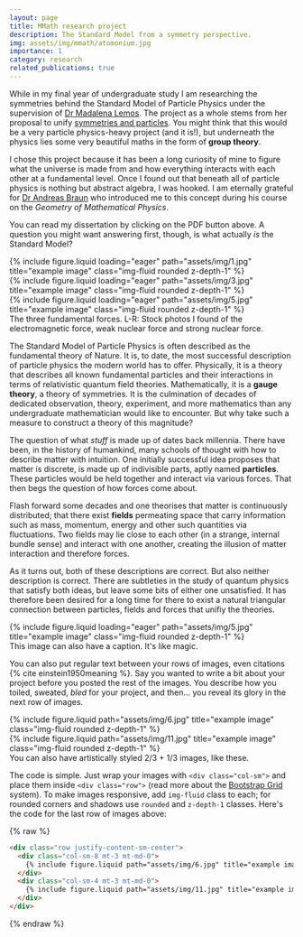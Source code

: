 ```yaml
---
layout: page
title: MMath research project
description: The Standard Model from a symmetry perspective.
img: assets/img/mmath/atomonium.jpg
importance: 1
category: research
related_publications: true
---
```


While in my final year of undergraduate study I am researching the symmetries behind the Standard Model of Particle Physics under the supervision of [Dr Madalena Lemos](https://www.durham.ac.uk/staff/madalena-lemos/).
The project as a whole stems from her proposal to unify [symmetries and particles](https://www.maths.dur.ac.uk/users/madalena.lemos/projects/proj42425.html).
You might think that this would be a very particle physics-heavy project (and it is!), but underneath the physics lies some very beautiful maths in the form of <strong>group theory</strong>.

I chose this project because it has been a long curiosity of mine to figure what the universe is made from and how everything interacts with each other at a fundamental level.
Once I found out that beneath all of particle physics is nothing but abstract algebra, I was hooked. I am eternally grateful for [Dr Andreas Braun](https://www.durham.ac.uk/staff/andreas-braun/) who introduced me to this concept during his course on the _Geometry of Mathematical Physics_.

You can read my dissertation by clicking on the PDF button above. A question you might want answering first, though, is what actually _is_ the Standard Model?

<div class="row">
    <div class="col-sm mt-3 mt-md-0">
        {% include figure.liquid loading="eager" path="assets/img/1.jpg" title="example image" class="img-fluid rounded z-depth-1" %}
    </div>
    <div class="col-sm mt-3 mt-md-0">
        {% include figure.liquid loading="eager" path="assets/img/3.jpg" title="example image" class="img-fluid rounded z-depth-1" %}
    </div>
    <div class="col-sm mt-3 mt-md-0">
        {% include figure.liquid loading="eager" path="assets/img/5.jpg" title="example image" class="img-fluid rounded z-depth-1" %}
    </div>
</div>
<div class="caption">
    The three fundamental forces. L-R: Stock photos I found of the electromagnetic force, weak nuclear force and strong nuclear force.
</div>

The Standard Model of Particle Physics is often described as the fundamental theory of Nature. It is, to date, the most successful description of particle physics the modern world has to offer.
Physically, it is a theory that describes all known fundamental particles and their interactions in terms of relativistic quantum field theories.
Mathematically, it is a <strong>gauge theory</strong>, a theory of symmetries. It is the culmination of decades of dedicated observation, theory, experiment, and more mathematics than any undergraduate mathematician would like to encounter.
But why take such a measure to construct a theory of this magnitude?

The question of what _stuff_ is made up of dates back millennia. There have been, in the history of humankind, many schools of thought with how to describe matter with intuition.
One initially successful idea proposes that matter is discrete, is made up of indivisible parts, aptly named <strong>particles</strong>.
These particles would be held together and interact via various forces. That then begs the question of how forces come about.

Flash forward some decades and one theorises that matter is continuously distributed; that there exist <strong>fields</strong> permeating space that carry information such as mass, momentum, energy and other such quantities via fluctuations.
Two fields may lie close to each other (in a strange, internal bundle sense) and interact with one another, creating the illusion of matter interaction and therefore forces.

As it turns out, both of these descriptions are correct. But also neither description is correct. There are subtleties in the study of quantum physics that satisfy both ideas, but leave some bits of either one unsatisfied.
It has therefore been desired for a long time for there to exist a natural triangular connection between particles, fields and forces that unifiy the theories.

<div class="row">
    <div class="col-sm mt-3 mt-md-0">
        {% include figure.liquid loading="eager" path="assets/img/5.jpg" title="example image" class="img-fluid rounded z-depth-1" %}
    </div>
</div>
<div class="caption">
    This image can also have a caption. It's like magic.
</div>

You can also put regular text between your rows of images, even citations {% cite einstein1950meaning %}.
Say you wanted to write a bit about your project before you posted the rest of the images.
You describe how you toiled, sweated, _bled_ for your project, and then... you reveal its glory in the next row of images.

<div class="row justify-content-sm-center">
    <div class="col-sm-8 mt-3 mt-md-0">
        {% include figure.liquid path="assets/img/6.jpg" title="example image" class="img-fluid rounded z-depth-1" %}
    </div>
    <div class="col-sm-4 mt-3 mt-md-0">
        {% include figure.liquid path="assets/img/11.jpg" title="example image" class="img-fluid rounded z-depth-1" %}
    </div>
</div>
<div class="caption">
    You can also have artistically styled 2/3 + 1/3 images, like these.
</div>

The code is simple.
Just wrap your images with `<div class="col-sm">` and place them inside `<div class="row">` (read more about the <a href="https://getbootstrap.com/docs/4.4/layout/grid/">Bootstrap Grid</a> system).
To make images responsive, add `img-fluid` class to each; for rounded corners and shadows use `rounded` and `z-depth-1` classes.
Here's the code for the last row of images above:

{% raw %}

```html
<div class="row justify-content-sm-center">
  <div class="col-sm-8 mt-3 mt-md-0">
    {% include figure.liquid path="assets/img/6.jpg" title="example image" class="img-fluid rounded z-depth-1" %}
  </div>
  <div class="col-sm-4 mt-3 mt-md-0">
    {% include figure.liquid path="assets/img/11.jpg" title="example image" class="img-fluid rounded z-depth-1" %}
  </div>
</div>
```

{% endraw %}
